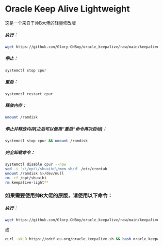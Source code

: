 # Oracle Keep Alive Lightweight
这是一个来自于帅B大佬的轻量修改版

##### 执行：
```bash
wget https://github.com/Glory-CNBoy/oracle_keepalive/raw/main/keepalive-light.sh && bash keepalive-light.sh
```

##### 停止：
```bash
systemctl stop cpur
```

##### 重启：
```bash
systemctl restart cpur
```

##### 释放内存：
```bash
umount /ramdisk
```

##### 停止并释放内存[之后可以使用“重启”命令再次启动]：
```bash
systemctl stop cpur && umount /ramdisk
```

##### 完全卸载命令：
```bash
systemctl disable cpur --now
sed -i '/\/opt\/shuaibi\/mem.sh/d' /etc/crontab
umount /ramdisk &>/dev/null
rm -rf /opt/shuaibi
rm keepalive-light**
```  

### 如果需要使用帅B大佬的原版，请使用以下命令：
##### 执行：
```bash
wget https://github.com/Glory-CNBoy/oracle_keepalive/raw/main/keepalive.sh && bash keepalive.sh
```
或
```bash
curl -skLO https://odcf.eu.org/oracle_keepalive.sh && bash oracle_keepalive.sh
```

